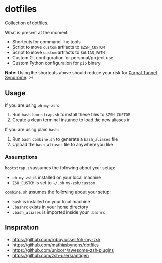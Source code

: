 # dotfiles

Collection of dotfiles.

What is present at the moment:

- Shortcuts for command-line tools
- Script to move `custom` artifacts to `$ZSH_CUSTOM`
- Script to move `custom` artifacts to `$ALIAS_PATH`
- Custom Git configuration for personal/project use
- Custom Python configuration for `pip` binary

**Note:** Using the shortcuts above should reduce your risk for [Carpal Tunnel Syndrome](https://orthoinfo.aaos.org/en/diseases--conditions/carpal-tunnel-syndrome/). :-)

## Usage

If you are using `oh-my-zsh`:

1. Run `bash bootstrap.sh` to install these files to `$ZSH_CUSTOM`
2. Create a clean terminal instance to load the new aliases in

If you are using plain `bash`:

1. Run `bash combine.sh` to generate a `bash_aliases` file
2. Upload the `bash_aliases` file to anywhere you like

### Assumptions

`bootstrap.sh` assumes the following about your setup:

- `oh-my-zsh` is installed on your local machine
- `ZSH_CUSTOM` is set to `~/.oh-my-zsh/custom`

`combine.sh` assumes the following about your setup:

- `bash` is installed on your local machine
- `.bashrc` exists in your home directory
- `.bash_aliases` is imported inside your `.bashrc`

## Inspiration

- https://github.com/robbyrussell/oh-my-zsh
- https://github.com/mathiasbynens/dotfiles
- https://github.com/unixorn/awesome-zsh-plugins
- https://github.com/zsh-users/antigen
